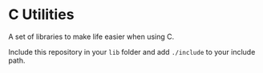 # C Utilities

A set of libraries to make life easier when using C.

Include this repository in your `lib` folder and add `./include` to your include path.